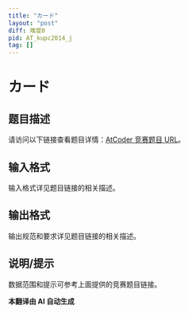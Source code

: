 ```yaml
---
title: "カード"
layout: "post"
diff: 难度0
pid: AT_kupc2014_j
tag: []
---
```


# カード

## 题目描述

请访问以下链接查看题目详情：[AtCoder 竞赛题目 URL](https://atcoder.jp/contests/kupc2014/tasks/kupc2014_j)。

## 输入格式

输入格式详见题目链接的相关描述。

## 输出格式

输出规范和要求详见题目链接的相关描述。

## 说明/提示

数据范围和提示可参考上面提供的竞赛题目链接。

 **本翻译由 AI 自动生成**

